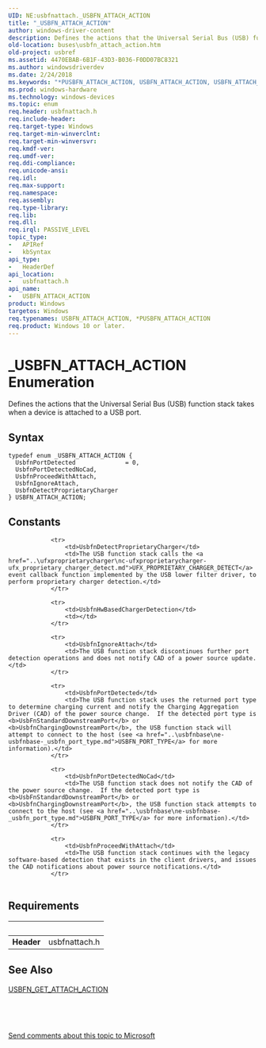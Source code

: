 ```yaml
---
UID: NE:usbfnattach._USBFN_ATTACH_ACTION
title: "_USBFN_ATTACH_ACTION"
author: windows-driver-content
description: Defines the actions that the Universal Serial Bus (USB) function stack takes when a device is attached to a USB port.
old-location: buses\usbfn_attach_action.htm
old-project: usbref
ms.assetid: 4470EBAB-6B1F-43D3-B036-F0DD07BC8321
ms.author: windowsdriverdev
ms.date: 2/24/2018
ms.keywords: "*PUSBFN_ATTACH_ACTION, USBFN_ATTACH_ACTION, USBFN_ATTACH_ACTION enumeration [Buses], UsbfnDetectProprietaryCharger, UsbfnIgnoreAttach, UsbfnPortDetected, UsbfnPortDetectedNoCad, UsbfnProceedWithAttach, _USBFN_ATTACH_ACTION, buses.usbfn_attach_action, usbfnattach/USBFN_ATTACH_ACTION, usbfnattach/UsbfnDetectProprietaryCharger, usbfnattach/UsbfnIgnoreAttach, usbfnattach/UsbfnPortDetected, usbfnattach/UsbfnPortDetectedNoCad, usbfnattach/UsbfnProceedWithAttach"
ms.prod: windows-hardware
ms.technology: windows-devices
ms.topic: enum
req.header: usbfnattach.h
req.include-header: 
req.target-type: Windows
req.target-min-winverclnt: 
req.target-min-winversvr: 
req.kmdf-ver: 
req.umdf-ver: 
req.ddi-compliance: 
req.unicode-ansi: 
req.idl: 
req.max-support: 
req.namespace: 
req.assembly: 
req.type-library: 
req.lib: 
req.dll: 
req.irql: PASSIVE_LEVEL
topic_type:
-	APIRef
-	kbSyntax
api_type:
-	HeaderDef
api_location:
-	usbfnattach.h
api_name:
-	USBFN_ATTACH_ACTION
product: Windows
targetos: Windows
req.typenames: USBFN_ATTACH_ACTION, *PUSBFN_ATTACH_ACTION
req.product: Windows 10 or later.
---
```


# _USBFN_ATTACH_ACTION Enumeration
Defines the actions that the Universal Serial Bus (USB) function stack takes when a device is attached to a USB port.

## Syntax
````
typedef enum _USBFN_ATTACH_ACTION { 
  UsbfnPortDetected              = 0,
  UsbfnPortDetectedNoCad,
  UsbfnProceedWithAttach,
  UsbfnIgnoreAttach,
  UsbfnDetectProprietaryCharger
} USBFN_ATTACH_ACTION;
````

## Constants

<table>
            
                <tr>
                    <td>UsbfnDetectProprietaryCharger</td>
                    <td>The USB function stack calls the <a href="..\ufxproprietarycharger\nc-ufxproprietarycharger-ufx_proprietary_charger_detect.md">UFX_PROPRIETARY_CHARGER_DETECT</a> event callback function implemented by the USB lower filter driver, to perform proprietary charger detection.</td>
                </tr>
            
                <tr>
                    <td>UsbfnHwBasedChargerDetection</td>
                    <td></td>
                </tr>
            
                <tr>
                    <td>UsbfnIgnoreAttach</td>
                    <td>The USB function stack discontinues further port detection operations and does not notify CAD of a power source update.</td>
                </tr>
            
                <tr>
                    <td>UsbfnPortDetected</td>
                    <td>The USB function stack uses the returned port type to determine charging current and notify the Charging Aggregation Driver (CAD) of the power source change.  If the detected port type is <b>UsbFnStandardDownstreamPort</b> or <b>UsbfnChargingDownstreamPort</b>, the USB function stack will attempt to connect to the host (see <a href="..\usbfnbase\ne-usbfnbase-_usbfn_port_type.md">USBFN_PORT_TYPE</a> for more information).</td>
                </tr>
            
                <tr>
                    <td>UsbfnPortDetectedNoCad</td>
                    <td>The USB function stack does not notify the CAD of the power source change.  If the detected port type is <b>UsbFnStandardDownstreamPort</b> or <b>UsbfnChargingDownstreamPort</b>, the USB function stack attempts to connect to the host (see <a href="..\usbfnbase\ne-usbfnbase-_usbfn_port_type.md">USBFN_PORT_TYPE</a> for more information).</td>
                </tr>
            
                <tr>
                    <td>UsbfnProceedWithAttach</td>
                    <td>The USB function stack continues with the legacy software-based detection that exists in the client drivers, and issues the CAD notifications about power source notifications.</td>
                </tr>
</table>


## Requirements
| &nbsp; | &nbsp; |
| ---- |:---- |
| **Header** | usbfnattach.h |

## See Also

<a href="..\usbfnattach\nc-usbfnattach-usbfn_get_attach_action.md">USBFN_GET_ATTACH_ACTION</a>



 

 

<a href="mailto:wsddocfb@microsoft.com?subject=Documentation%20feedback [usbref\buses]:%20USBFN_ATTACH_ACTION enumeration%20 RELEASE:%20(2/24/2018)&amp;body=%0A%0APRIVACY STATEMENT%0A%0AWe use your feedback to improve the documentation. We don't use your email address for any other purpose, and we'll remove your email address from our system after the issue that you're reporting is fixed. While we're working to fix this issue, we might send you an email message to ask for more info. Later, we might also send you an email message to let you know that we've addressed your feedback.%0A%0AFor more info about Microsoft's privacy policy, see http://privacy.microsoft.com/en-us/default.aspx." title="Send comments about this topic to Microsoft">Send comments about this topic to Microsoft</a>
